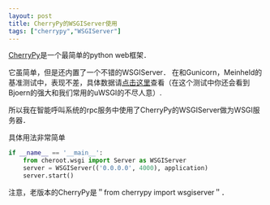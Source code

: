 ```yaml
---
layout: post
title: CherryPy的WSGIServer使用
tags: ["cherrypy","WSGIServer"]
---
```


<a href="https://cherrypy.org/" target="_blank">CherryPy</a>是一个最简单的python web框架．

它虽简单，但是还内置了一个不错的WSGIServer．
在和Gunicorn，Meinheld的基准测试中，表现不差，具体数据请<a  target="_blank" href="https://blog.appdynamics.com/engineering/a-performance-analysis-of-python-wsgi-servers-part-2/">点击这里</a>查看（在这个测试中你还会看到Bjoern的强大和我们常用的uWSGI的不尽人意）.

所以我在智能呼叫系统的rpc服务中使用了CherryPy的WSGIServer做为WSGI服务器．

具体用法非常简单
```py
if __name__ == '__main__':
    from cheroot.wsgi import Server as WSGIServer
    server = WSGIServer(('0.0.0.0', 4000), application)
    server.start()
```

注意，老版本的CherryPy是＂from cherrypy import wsgiserver＂．

